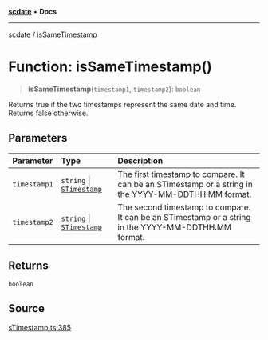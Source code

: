 [**scdate**](../README.md) • **Docs**

---

[scdate](../README.md) / isSameTimestamp

# Function: isSameTimestamp()

> **isSameTimestamp**(`timestamp1`, `timestamp2`): `boolean`

Returns true if the two timestamps represent the same date and time. Returns
false otherwise.

## Parameters

| Parameter    | Type                                                 | Description                                                                                          |
| :----------- | :--------------------------------------------------- | :--------------------------------------------------------------------------------------------------- |
| `timestamp1` | `string` \| [`STimestamp`](../classes/STimestamp.md) | The first timestamp to compare. It can be an STimestamp or a string in the YYYY-MM-DDTHH:MM format.  |
| `timestamp2` | `string` \| [`STimestamp`](../classes/STimestamp.md) | The second timestamp to compare. It can be an STimestamp or a string in the YYYY-MM-DDTHH:MM format. |

## Returns

`boolean`

## Source

[sTimestamp.ts:385](https://github.com/ericvera/scdate/blob/main/src/sTimestamp.ts#L385)
